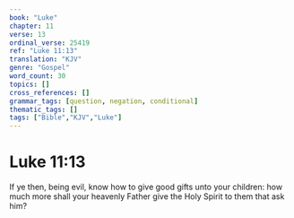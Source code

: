 ```yaml
---
book: "Luke"
chapter: 11
verse: 13
ordinal_verse: 25419
ref: "Luke 11:13"
translation: "KJV"
genre: "Gospel"
word_count: 30
topics: []
cross_references: []
grammar_tags: [question, negation, conditional]
thematic_tags: []
tags: ["Bible","KJV","Luke"]
---
```


# Luke 11:13

If ye then, being evil, know how to give good gifts unto your children: how much more shall your heavenly Father give the Holy Spirit to them that ask him?
